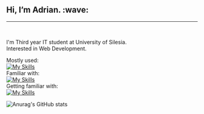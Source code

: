 <h2>Hi, I’m Adrian. :wave:</h2><hr><br> 

I'm Third year IT student at University of Silesia. <br>
Interested in Web Development. <br>

Mostly used: <br>
[![My Skills](https://skillicons.dev/icons?i=cs,dotnet,visualstudio,vscode,postgres,mysql,react,typescript,js,postman,tailwind,vite,figma,ps,obsidian)](https://skillicons.dev) <br>
Familiar with: <br>
[![My Skills](https://skillicons.dev/icons?i=redis,docker,latex)](https://skillicons.dev) <br>
Getting familiar with:  <br>
[![My Skills](https://skillicons.dev/icons?i=tauri)](https://skillicons.dev)

![Anurag's GitHub stats](https://github-readme-stats.vercel.app/api?username=ZIM0L&show_icons=true&title_color=ff5c92&text_color=faedf1&icon_color=cc4773&border_color=42212c&theme=jolly&bg_color=00000000)
          
